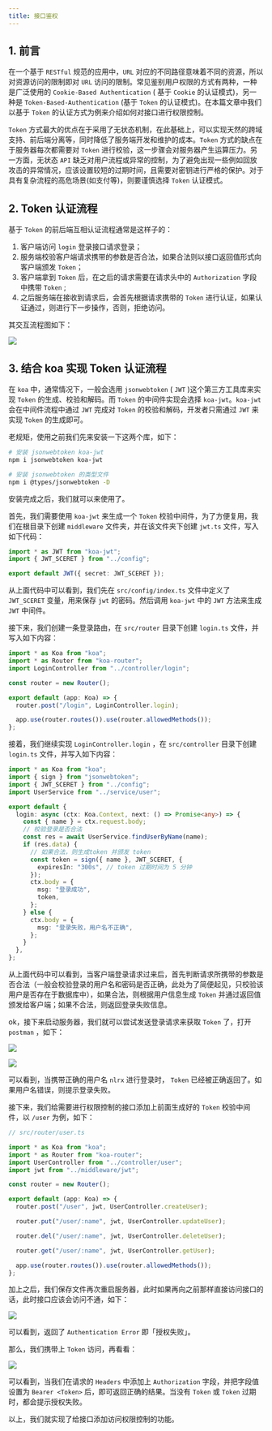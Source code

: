 ```yaml
---
title: 接口鉴权
---
```


## 1. 前言

在一个基于 `RESTful` 规范的应用中，`URL` 对应的不同路径意味着不同的资源，所以对资源访问的限制即对 `URL` 访问的限制。常见鉴别用户权限的方式有两种，一种是广泛使用的 `Cookie-Based Authentication` ( 基于 `Cookie` 的认证模式)，另一种是 `Token-Based-Authentication` (基于 `Token` 的认证模式)。在本篇文章中我们以基于 `Token` 的认证方式为例来介绍如何对接口进行权限控制。

`Token` 方式最大的优点在于采用了无状态机制，在此基础上，可以实现天然的跨域支持、前后端分离等，同时降低了服务端开发和维护的成本。`Token` 方式的缺点在于服务器每次都需要对 `Token` 进行校验，这一步骤会对服务器产生运算压力。另一方面，无状态 `API` 缺乏对用户流程或异常的控制，为了避免出现一些例如回放攻击的异常情况，应该设置较短的过期时间，且需要对密钥进行严格的保护。对于具有复杂流程的高危场景(如支付等)，则要谨慎选择 `Token` 认证模式。

## 2. Token 认证流程

基于 `Token` 的前后端互相认证流程通常是这样子的：

1. 客户端访问 `login` 登录接口请求登录；
2. 服务端校验客户端请求携带的参数是否合法，如果合法则以接口返回值形式向客户端颁发 `Token`；
3. 客户端拿到 `Token` 后，在之后的请求需要在请求头中的 `Authorization` 字段中携带 `Token` ;
4. 之后服务端在接收到请求后，会首先根据请求携带的 `Token` 进行认证，如果认证通过，则进行下一步操作，否则，拒绝访问。

其交互流程图如下：

![](~@/koa2/07/01.png)

## 3. 结合 koa 实现 Token 认证流程

在 `koa` 中，通常情况下，一般会选用 `jsonwebtoken` ( `JWT` )这个第三方工具库来实现 `Token` 的生成、校验和解码。而 `Token` 的中间件实现会选择 `koa-jwt`。`koa-jwt` 会在中间件流程中通过 `JWT` 完成对 `Token` 的校验和解码，开发者只需通过 `JWT` 来实现 `Token` 的生成即可。

老规矩，使用之前我们先来安装一下这两个库，如下：

```bash
# 安装 jsonwebtoken koa-jwt
npm i jsonwebtoken koa-jwt

# 安装 jsonwebtoken 的类型文件
npm i @types/jsonwebtoken -D
```

安装完成之后，我们就可以来使用了。

首先，我们需要使用 `koa-jwt` 来生成一个 `Token` 校验中间件，为了方便复用，我们在根目录下创建 `middleware` 文件夹，并在该文件夹下创建 `jwt.ts` 文件，写入如下代码：

```typescript
import * as JWT from "koa-jwt";
import { JWT_SCERET } from "../config";

export default JWT({ secret: JWT_SCERET });
```

从上面代码中可以看到，我们先在 `src/config/index.ts` 文件中定义了 `JWT_SCERET` 变量，用来保存 `jwt` 的密码。然后调用 `koa-jwt` 中的 `JWT` 方法来生成 `JWT` 中间件。

接下来，我们创建一条登录路由，在 `src/router` 目录下创建 `login.ts` 文件，并写入如下内容：

```typescript
import * as Koa from "koa";
import * as Router from "koa-router";
import LoginController from "../controller/login";

const router = new Router();

export default (app: Koa) => {
  router.post("/login", LoginController.login);

  app.use(router.routes()).use(router.allowedMethods());
};
```

接着，我们继续实现 `LoginController.login` ，在 `src/controller` 目录下创建 `login.ts` 文件，并写入如下内容：

```typescript
import * as Koa from "koa";
import { sign } from "jsonwebtoken";
import { JWT_SCERET } from "../config";
import UserService from "../service/user";

export default {
  login: async (ctx: Koa.Context, next: () => Promise<any>) => {
    const { name } = ctx.request.body;
    // 校验登录是否合法
    const res = await UserService.findUserByName(name);
    if (res.data) {
      // 如果合法，则生成token 并颁发 token
      const token = sign({ name }, JWT_SCERET, {
        expiresIn: "300s", // token 过期时间为 5 分钟
      });
      ctx.body = {
        msg: "登录成功",
        token,
      };
    } else {
      ctx.body = {
        msg: "登录失败，用户名不正确",
      };
    }
  },
};
```

从上面代码中可以看到，当客户端登录请求过来后，首先判断请求所携带的参数是否合法（一般会校验登录的用户名和密码是否正确，此处为了简便起见，只校验该用户是否存在于数据库中），如果合法，则根据用户信息生成 `Token` 并通过返回值颁发给客户端；如果不合法，则返回登录失败信息。

ok，接下来启动服务器，我们就可以尝试发送登录请求来获取 `Token` 了，打开 `postman` ，如下：

![](~@/koa2/07/02.png)

![](~@/koa2/07/03.png)

可以看到，当携带正确的用户名 `nlrx` 进行登录时， `Token` 已经被正确返回了。如果用户名错误，则提示登录失败。

接下来，我们给需要进行权限控制的接口添加上前面生成好的 `Token` 校验中间件，以 `/user` 为例，如下：

```typescript
// src/router/user.ts

import * as Koa from "koa";
import * as Router from "koa-router";
import UserController from "../controller/user";
import jwt from "../middleware/jwt";

const router = new Router();

export default (app: Koa) => {
  router.post("/user", jwt, UserController.createUser);

  router.put("/user/:name", jwt, UserController.updateUser);

  router.del("/user/:name", jwt, UserController.deleteUser);

  router.get("/user/:name", jwt, UserController.getUser);

  app.use(router.routes()).use(router.allowedMethods());
};
```

加上之后，我们保存文件再次重启服务器，此时如果再向之前那样直接访问接口的话，此时接口应该会访问不通，如下：

![](~@/koa2/07/04.png)

可以看到，返回了 `Authentication Error` 即「授权失败」。

那么，我们携带上 `Token` 访问，再看看：

![](~@/koa2/07/05.png)

可以看到，当我们在请求的 `Headers` 中添加上 `Authorization` 字段，并把字段值设置为 `Bearer <Token>` 后，即可返回正确的结果。当没有 `Token` 或 `Token` 过期时，都会提示授权失败。

以上，我们就实现了给接口添加访问权限控制的功能。
